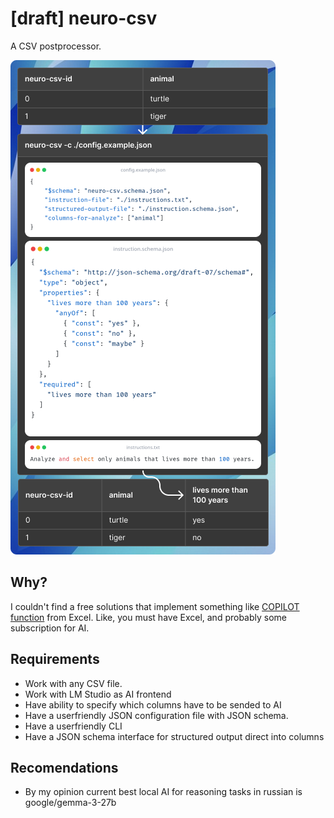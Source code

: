 # [draft] neuro-csv

A CSV postprocessor.

![Preview](./assets/preview.png)

## Why?

I couldn't find a free solutions that implement something like [COPILOT function](https://techcommunity.microsoft.com/blog/microsoft365insiderblog/bring-ai-to-your-formulas-with-the-copilot-function-in-excel/4443487) from Excel. Like, you must have Excel, and probably some subscription for AI.

## Requirements

- Work with any CSV file.
- Work with LM Studio as AI frontend
- Have ability to specify which columns have to be sended to AI
- Have a userfriendly JSON configuration file with JSON schema.
- Have a userfriendly CLI
- Have a JSON schema interface for structured output direct into columns

## Recomendations

- By my opinion current best local AI for reasoning tasks in russian is google/gemma-3-27b